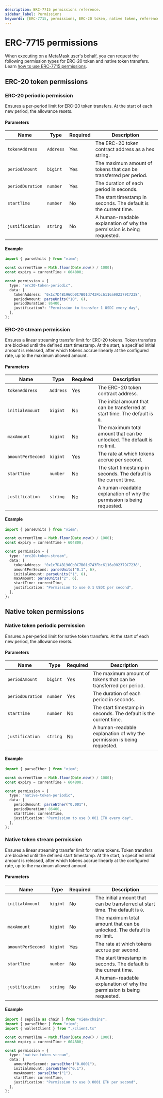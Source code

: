 ```yaml
---
description: ERC-7715 permissions reference.
sidebar_label: Permissions
keywords: [ERC-7715, permissions, ERC-20 token, native token, reference]
---
```


# ERC-7715 permissions

When [executing on a MetaMask user's behalf](../../guides/erc7715/execute-on-metamask-users-behalf.md), you can request the following permission types for ERC-20 token and native token transfers.
Learn [how to use ERC-7715 permissions](../../guides/erc7715/use-permissions/erc20-token.md).

## ERC-20 token permissions

### ERC-20 periodic permission

Ensures a per-period limit for ERC-20 token transfers.
At the start of each new period, the allowance resets.

#### Parameters

| Name             | Type      | Required | Description                                                            |
| ---------------- | --------- | -------- | ---------------------------------------------------------------------- |
| `tokenAddress`   | `Address` | Yes      | The ERC-20 token contract address as a hex string.                     |
| `periodAmount`   | `bigint`  | Yes      | The maximum amount of tokens that can be transferred per period.       |
| `periodDuration` | `number`  | Yes      | The duration of each period in seconds.                                |
| `startTime`      | `number`  | No       | The start timestamp in seconds. The default is the current time.       |
| `justification`  | `string`  | No       | A human-readable explanation of why the permission is being requested. |

#### Example

```typescript
import { parseUnits } from "viem";

const currentTime = Math.floor(Date.now() / 1000);
const expiry = currentTime + 604800;

const permission = {
  type: "erc20-token-periodic",
  data: {
    tokenAddress: "0x1c7D4B196Cb0C7B01d743Fbc6116a902379C7238",
    periodAmount: parseUnits("10", 6),
    periodDuration: 86400,
    justification?: "Permission to transfer 1 USDC every day",
  },
};
```

### ERC-20 stream permission

Ensures a linear streaming transfer limit for ERC-20 tokens.
Token transfers are blocked until the defined start timestamp.
At the start, a specified initial amount is released, after which tokens accrue linearly at the configured rate, up to the maximum allowed amount.

#### Parameters

| Name              | Type      | Required | Description                                                                   |
| ----------------- | --------- | -------- | ----------------------------------------------------------------------------- |
| `tokenAddress`    | `Address` | Yes      | The ERC-20 token contract address.                                            |
| `initialAmount`   | `bigint`  | No       | The initial amount that can be transferred at start time. The default is `0`. |
| `maxAmount`       | `bigint`  | No       | The maximum total amount that can be unlocked. The default is no limit.       |
| `amountPerSecond` | `bigint`  | Yes      | The rate at which tokens accrue per second.                                   |
| `startTime`       | `number`  | No       | The start timestamp in seconds. The default is the current time.              |
| `justification`   | `string`  | No       | A human-readable explanation of why the permission is being requested.        |

#### Example

```typescript
import { parseUnits } from "viem";

const currentTime = Math.floor(Date.now() / 1000);
const expiry = currentTime + 604800;

const permission = {
  type: "erc20-token-stream",
  data: {
    tokenAddress: "0x1c7D4B196Cb0C7B01d743Fbc6116a902379C7238",
    amountPerSecond: parseUnits("0.1", 6),
    initialAmount: parseUnits("1", 6),
    maxAmount: parseUnits("2", 6),
    startTime: currentTime,
    justification: "Permission to use 0.1 USDC per second",
  },
};
```

## Native token permissions

### Native token periodic permission

Ensures a per-period limit for native token transfers.
At the start of each new period, the allowance resets.

#### Parameters

| Name             | Type      | Required | Description                                                            |
| ---------------- | --------- | -------- | ---------------------------------------------------------------------- |
| `periodAmount`   | `bigint`  | Yes      | The maximum amount of tokens that can be transferred per period.       |
| `periodDuration` | `number`  | Yes      | The duration of each period in seconds.                                |
| `startTime`      | `number`  | No       | The start timestamp in seconds. The default is the current time.       |
| `justification`  | `string`  | No       | A human-readable explanation of why the permission is being requested. |

#### Example

```typescript
import { parseEther } from "viem";

const currentTime = Math.floor(Date.now() / 1000);
const expiry = currentTime + 604800;

const permission = {
  type: "native-token-periodic",
  data: {
    periodAmount: parseEther("0.001"),
    periodDuration: 86400,
    startTime: currentTime,
    justification: "Permission to use 0.001 ETH every day",
  },
};
```

### Native token stream permission

Ensures a linear streaming transfer limit for native tokens.
Token transfers are blocked until the defined start timestamp.
At the start, a specified initial amount is released, after which tokens accrue linearly at the configured rate, up to the maximum allowed amount.

#### Parameters

| Name              | Type      | Required | Description                                                                   |
| ----------------- | --------- | -------- | ----------------------------------------------------------------------------- |
| `initialAmount`   | `bigint`  | No       | The initial amount that can be transferred at start time. The default is `0`. |
| `maxAmount`       | `bigint`  | No       | The maximum total amount that can be unlocked. The default is no limit.       |
| `amountPerSecond` | `bigint`  | Yes      | The rate at which tokens accrue per second.                                   |
| `startTime`       | `number`  | No       | The start timestamp in seconds. The default is the current time.              |
| `justification`   | `string`  | No       | A human-readable explanation of why the permission is being requested.        |

#### Example

```typescript
import { sepolia as chain } from "viem/chains";
import { parseEther } from "viem";
import { walletClient } from "./client.ts"

const currentTime = Math.floor(Date.now() / 1000);
const expiry = currentTime + 604800;

const permission = {
  type: "native-token-stream",
  data: {
    amountPerSecond: parseEther("0.0001"),
    initialAmount: parseEther("0.1"),
    maxAmount: parseEther("1"),
    startTime: currentTime,
    justification: "Permission to use 0.0001 ETH per second",
  },
};
```
